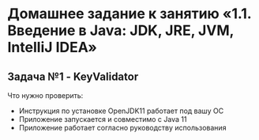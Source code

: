 #  Домашнее задание к занятию «1.1. Введение в Java: JDK, JRE, JVM, IntelliJ IDEA»

 ## Задача №1 - KeyValidator

 Что нужно проверить:

* Инструкция по установке OpenJDK11 работает под вашу ОС
* Приложение запускается и совместимо с Java 11
* Приложение работает согласно руководству использования

 